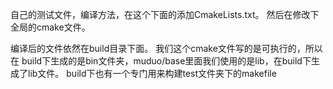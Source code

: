 自己的测试文件，编译方法，在这个下面的添加CmakeLists.txt。
然后在修改下全局的cmake文件。

编译后的文件依然在build目录下面。  我们这个cmake文件写的是可执行的，所以在
build下生成的是bin文件夹，muduo/base里面我们使用的是lib，在build下生成了lib文件。
build下也有一个专门用来构建test文件夹下的makefile